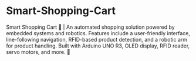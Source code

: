 # Smart-Shopping-Cart
Smart Shopping Cart 🛒 | An automated shopping solution powered by embedded systems and robotics. Features include a user-friendly interface, line-following navigation, RFID-based product detection, and a robotic arm for product handling. Built with Arduino UNO R3, OLED display, RFID reader, servo motors, and more. 🚀
